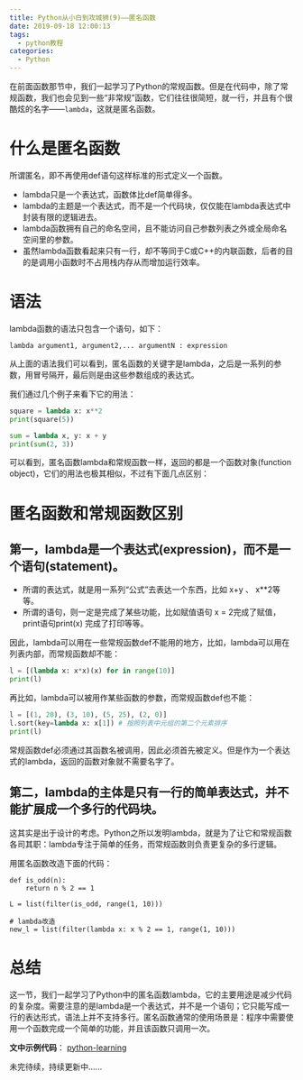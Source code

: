 ```yaml
---
title: Python从小白到攻城狮(9)——匿名函数
date: 2019-09-18 12:00:13
tags:
  - python教程
categories:
  - Python
---
```

在前面函数那节中，我们一起学习了Python的常规函数。但是在代码中，除了常规函数，我们也会见到一些“非常规”函数，它们往往很简短，就一行，并且有个很酷炫的名字——`lambda`，这就是匿名函数。

# 什么是匿名函数
所谓匿名，即不再使用def语句这样标准的形式定义一个函数。

* lambda只是一个表达式，函数体比def简单得多。
* lambda的主题是一个表达式，而不是一个代码块，仅仅能在lambda表达式中封装有限的逻辑进去。
* lambda函数拥有自己的命名空间，且不能访问自己参数列表之外或全局命名空间里的参数。
* 虽然lambda函数看起来只有一行，却不等同于C或C++的内联函数，后者的目的是调用小函数时不占用栈内存从而增加运行效率。

# 语法
lambda函数的语法只包含一个语句，如下：
```
lambda argument1, argument2,... argumentN : expression
```

从上面的语法我们可以看到，匿名函数的关键字是lambda，之后是一系列的参数，用冒号隔开，最后则是由这些参数组成的表达式。

我们通过几个例子来看下它的用法：
```python
square = lambda x: x**2
print(square(5))

sum = lambda x, y: x + y
print(sum(2, 3))
```

可以看到，匿名函数lambda和常规函数一样，返回的都是一个函数对象(function object)，它们的用法也极其相似，不过有下面几点区别：

# 匿名函数和常规函数区别

## 第一，lambda是一个表达式(expression)，而不是一个语句(statement)。
* 所谓的表达式，就是用一系列“公式”去表达一个东西，比如 x+y 、 x**2等等。
* 所谓的语句，则一定是完成了某些功能，比如赋值语句 x = 2完成了赋值，print语句print(x) 完成了打印等等。

因此，lambda可以用在一些常规函数def不能用的地方，比如，lambda可以用在列表内部，而常规函数却不能：
```python
l = [(lambda x: x*x)(x) for in range(10)]
print(l)
```

再比如，lambda可以被用作某些函数的参数，而常规函数def也不能：
```python
l = [(1, 20), (3, 10), (5, 25), (2, 0)]
l.sort(key=lambda x: x[1]) # 按照列表中元组的第二个元素排序
print(l)
```

常规函数def必须通过其函数名被调用，因此必须首先被定义。但是作为一个表达式的lambda，返回的函数对象就不需要名字了。

## 第二，lambda的主体是只有一行的简单表达式，并不能扩展成一个多行的代码块。

这其实是出于设计的考虑。Python之所以发明lambda，就是为了让它和常规函数各司其职：lambda专注于简单的任务，而常规函数则负责更复杂的多行逻辑。

用匿名函数改造下面的代码：
```
def is_odd(n):
    return n % 2 == 1

L = list(filter(is_odd, range(1, 10)))

# lambda改造
new_l = list(filter(lambda x: x % 2 == 1, range(1, 10)))
```
# 总结
这一节，我们一起学习了Python中的匿名函数lambda，它的主要用途是减少代码的复杂度。需要注意的是lambda是一个表达式，并不是一个语句；它只能写成一行的表达形式，语法上并不支持多行。匿名函数通常的使用场景是：程序中需要使用一个函数完成一个简单的功能，并且该函数只调用一次。

**文中示例代码**： [python-learning](https://github.com/HamptonChen/python-learning)

未完待续，持续更新中......